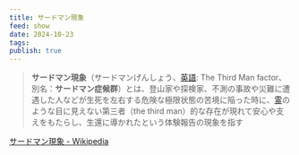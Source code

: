 ```yaml
---
title: サードマン現象
feed: show
date: 2024-10-23
tags: 
publish: true
---
```


> **サードマン現象**（サードマンげんしょう、[英語](https://ja.wikipedia.org/wiki/%E8%8B%B1%E8%AA%9E "英語"): The Third Man factor、別名：**サードマン症候群**）とは、登山家や探検家、不測の事故や災難に遭遇した人などが生死を左右する危険な極限状態の苦境に陥った時に、[霊](https://ja.wikipedia.org/wiki/%E9%9C%8A%E9%AD%82 "霊魂")のような目に見えない第三者（the third man）的な存在が現れて安心や支えをもたらし、生還に導かれたという体験報告の現象を指す

[サードマン現象 - Wikipedia](https://ja.wikipedia.org/wiki/%E3%82%B5%E3%83%BC%E3%83%89%E3%83%9E%E3%83%B3%E7%8F%BE%E8%B1%A1)


